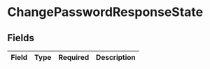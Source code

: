 # ChangePasswordResponseState


## Fields

| Field       | Type        | Required    | Description |
| ----------- | ----------- | ----------- | ----------- |